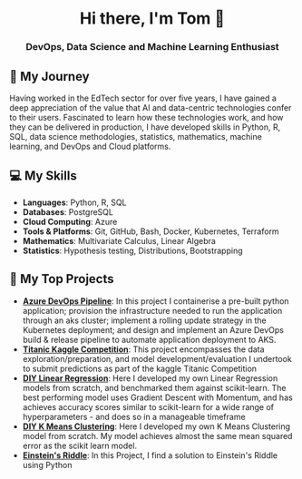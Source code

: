 <div align="center">

# Hi there, I'm Tom 👋

### DevOps, Data Science and Machine Learning Enthusiast
</div>

## 🌱 My Journey

Having worked in the EdTech sector for over five years, I have gained a deep appreciation of the value that AI and data-centric technologies confer to their users. Fascinated to learn how these technologies work, and how they can be delivered in production, I have developed skills in Python, R, SQL, data science methodologies, statistics, mathematics, machine learning, and DevOps and Cloud platforms.


## 💻 My Skills 

- **Languages**: Python, R, SQL
- **Databases**: PostgreSQL
- **Cloud Computing**: Azure
- **Tools & Platforms**: Git, GitHub, Bash, Docker, Kubernetes, Terraform
- **Mathematics**: Multivariate Calculus, Linear Algebra
- **Statistics**: Hypothesis testing, Distributions, Bootstrapping

## 🔨 My Top Projects
- **[Azure DevOps Pipeline](https://github.com/Tom-Moule/Web-App-DevOps-Project)**: In this project I containerise a pre-built python application; provision the infrastructure needed to run the application through an aks cluster; implement a rolling update strategy in the Kubernetes deployment; and design and implement an Azure DevOps build & release pipeline to automate application deployment to AKS.
- **[Titanic Kaggle Competition](https://github.com/Tom-Moule/Titanic-Kaggle-Competition)**: This project encompasses the data exploration/preparation, and model development/evaluation I undertook to submit predictions as part of the kaggle Titanic Competition
- **[DIY Linear Regression](https://github.com/Tom-Moule/DIY-Linear-Regression)**: Here I developed my own Linear Regression models from scratch, and benchmarked them against scikit-learn. The best performing model uses Gradient Descent with Momentum, and has achieves accuracy scores similar to scikit-learn for a wide range of hyperparameters - and does so in a manageable timeframe
- **[DIY K Means Clustering](https://github.com/Tom-Moule/DIY-K-Means-Clustering)**: Here I developed my own K Means Clustering model from scratch. My model achieves almost the same mean squared error as the scikit learn model.
- **[Einstein's Riddle](https://github.com/Tom-Moule/Einsteins-Riddle)**: In this Project, I find a solution to Einstein's Riddle using Python
